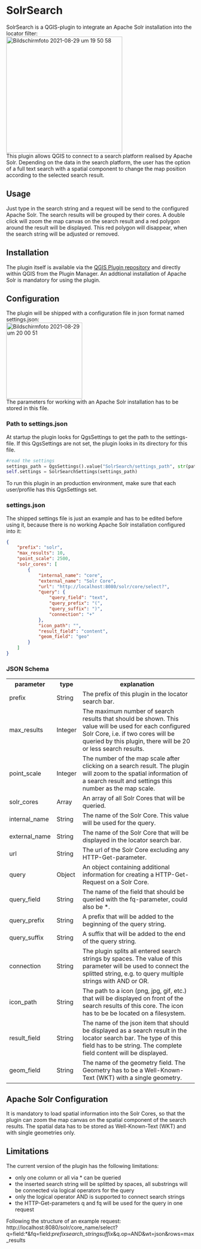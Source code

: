 # SolrSearch
SolrSearch is a QGIS-plugin to integrate an Apache Solr installation into the locator filter:
<br><img width="310" alt="Bildschirmfoto 2021-08-29 um 19 50 58" src="https://user-images.githubusercontent.com/23242936/131260351-03aa225d-0fce-4e63-8df2-8237f3c72f7f.png"><br>
This plugin allows QGIS to connect to a search platform realised by Apache Solr. Depending on the data in the search platform, the user has the option of a full text search with a spatial component to change the map position according to the selected search result.

## Usage
Just type in the search string and a request will be send to the configured Apache Solr.
The search results will be grouped by their cores. A double click will zoom the map canvas on the search result and a red polygon around the result will be displayed.
This red polygon will disappear, when the search string will be adjusted or removed.

## Installation
The plugin itself is available via the <a href="https://plugins.qgis.org">QGIS Plugin repository</a> and directly within QGIS from the Plugin Manager.
An addtional installation of Apache Solr is mandatory for using the plugin.

## Configuration
The plugin will be shipped with a configuration file in json format named settings.json:
<br><img width="203" alt="Bildschirmfoto 2021-08-29 um 20 00 51" src="https://user-images.githubusercontent.com/23242936/131260683-61344bd6-f4bb-4eff-81d8-b6bac9b36920.png"><br>
The parameters for working with an Apache Solr installation has to be stored in this file.

### Path to settings.json
At startup the plugin looks for QgsSettings to get the path to the settings-file. If this QgsSettings are not set, the plugin looks in its directory for this file.
```python
#read the settings
settings_path = QgsSettings().value("SolrSearch/settings_path", str(pathlib.Path(__file__).parent.resolve()) + "/settings.json")
self.settings = SolrSearchSettings(settings_path)
```
To run this plugin in an production environment, make sure that each user/profile has this QgsSettings set.

### settings.json
The shipped settings file is just an example and has to be edited before using it, because there is no working Apache Solr installation configured into it:
```json
{
	"prefix": "solr",
	"max_results": 10,
	"point_scale": 2500,
	"solr_cores": [
		{
			"internal_name": "core",
			"external_name": "Solr Core",
			"url": "http://localhost:8080/solr/core/select?",
			"query": {
				"query_field": "text",
				"query_prefix": "(",
				"query_suffix": ")",
				"connection": "+"
			},
			"icon_path": "",
			"result_field": "content",
			"geom_field": "geo"
		}
	]
}
```
### JSON Schema
<table>
  <tr>
    <th>parameter</th>
    <th>type</th>
    <th>explanation</th>
  </tr>
  <tr>
    <td>prefix</td>
    <td>String</td>
    <td>The prefix of this plugin in the locator search bar.</td>
  </tr>
  <tr>
    <td>max_results</td>
    <td>Integer</td>
    <td>The maximum number of search results that should be shown. This value will be used for each configured Solr Core, i.e. if two cores will be queried by this plugin, there will be 20 or less search results.</td>
  </tr>
  <tr>
    <td>point_scale</td>
    <td>Integer</td>
    <td>The number of the map scale after clicking on a search result. The plugin will zoom to the spatial information of a search result and settings this number as the map scale.</td>
  </tr>
  <tr>
    <td>solr_cores</td>
    <td>Array</td>
    <td>An array of all Solr Cores that will be queried.</td>
  </tr>
  <tr>
    <td>internal_name</td>
    <td>String</td>
    <td>The name of the Solr Core. This value will be used for the query.</td>
  </tr>
  <tr>
    <td>external_name</td>
    <td>String</td>
    <td>The name of the Solr Core that will be displayed in the locator search bar.</td>
  </tr>
  <tr>
    <td>url</td>
    <td>String</td>
    <td>The url of the Solr Core excluding any HTTP-Get-parameter.</td>
  </tr>
  <tr>
    <td>query</td>
    <td>Object</td>
    <td>An object containing additional information for creating a HTTP-Get-Request on a Solr Core.</td>
  </tr>
  <tr>
    <td>query_field</td>
    <td>String</td>
    <td>The name of the field that should be queried with the fq-parameter, could also be *.</td>
  </tr>
  <tr>
    <td>query_prefix</td>
    <td>String</td>
    <td>A prefix that will be added to the beginning of the query string.</td>
  </tr>
  <tr>
    <td>query_suffix</td>
    <td>String</td>
    <td>A suffix that will be added to the end of the query string.</td>
  </tr>
  <tr>
    <td>connection</td>
    <td>String</td>
    <td>The plugin splits all entered search strings by spaces. The value of this parameter will be used to connect the splitted string, e.g. to query multiple strings with AND or OR.</td>
  </tr>
  <tr>
    <td>icon_path</td>
    <td>String</td>
    <td>The path to a icon (png, jpg, gif, etc.) that will be displayed on front of the search results of this core. The icon has to be be located on a filesystem.</td>
  </tr>
  <tr>
    <td>result_field</td>
    <td>String</td>
    <td>The name of the json item that should be displayed as a search result in the locator search bar. The type of this field has to be string. The complete field content will be displayed.</td>
  </tr>
  <tr>
    <td>geom_field</td>
    <td>String</td>
    <td>The name of the geometry field. The Geometry has to be a Well-Known-Text (WKT) with a single geometry.</td>
  </tr>
</table>

## Apache Solr Configuration
It is mandatory to load spatial information into the Solr Cores, so that the plugin can zoom the map canvas on the spatial component of the search results. 
The spatial data has to be stored as Well-Known-Text (WKT) and with single geometries only.

## Limitations
The current version of the plugin has the following limitations:
- only one column or all via * can be queried
- the inserted search string will be splitted by spaces, all substrings will be connected via logical operators for the query
- only the logical operator AND is supported to connect search strings
- the HTTP-Get-parameters q and fq will be used for the query in one request

Following the structure of an example request:
http://localhost:8080/solr/core_name/select?q=field:*&fq=field:$prefix$*search_string*$suffix$&q.op=AND&wt=json&rows=max_results
